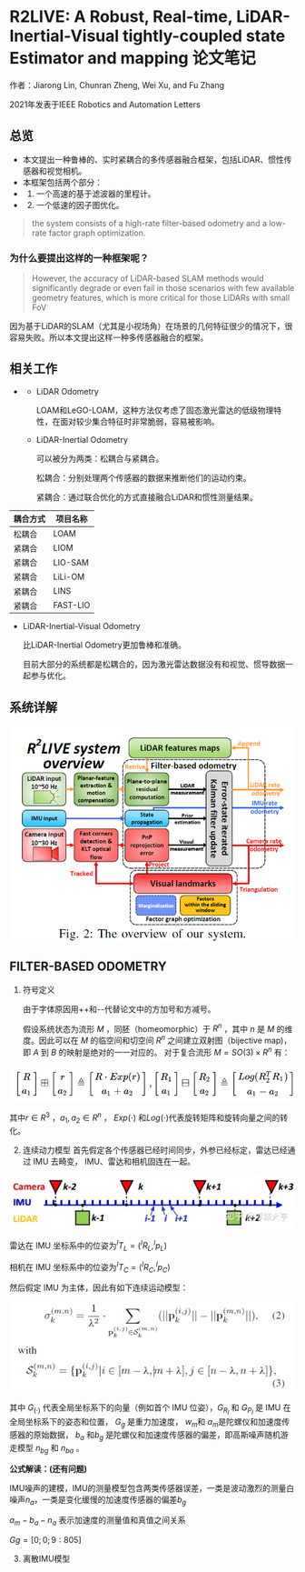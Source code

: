 # R2LIVE: A Robust, Real-time, LiDAR-Inertial-Visual tightly-coupled state Estimator and mapping 论文笔记
作者：Jiarong Lin, Chunran Zheng, Wei Xu, and Fu Zhang

2021年发表于IEEE Robotics and Automation Letters

## 总览
- 本文提出一种鲁棒的、实时紧耦合的多传感器融合框架，包括LiDAR、惯性传感器和视觉相机。
- 本框架包括两个部分：
- 1. 一个高速的基于滤波器的里程计。
- 2. 一个低速的因子图优化。
>the system consists of a high-rate filter-based odometry and a low-rate factor graph optimization.

### 为什么要提出这样的一种框架呢？
> However, the accuracy of LiDAR-based
SLAM methods would significantly degrade or even fail in those scenarios with few available geometry features, which is more critical for those LiDARs with small FoV

因为基于LiDAR的SLAM（尤其是小视场角）在场景的几何特征很少的情况下，很容易失败。所以本文提出这样一种多传感器融合的框架。

## 相关工作
- - LiDAR Odometry
    
    LOAM和LeGO-LOAM，这种方法仅考虑了固态激光雷达的低级物理特性，在面对较少集合特征时非常脆弱，容易被影响。

  - LiDAR-Inertial Odometry

    可以被分为两类：松耦合与紧耦合。

    松耦合：分别处理两个传感器的数据来推断他们的运动约束。

    紧耦合：通过联合优化的方式直接融合LiDAR和惯性测量结果。

 | 耦合方式 | 项目名称 |
 |  ----  | ----  |
 | 松耦合 | LOAM |
 | 紧耦合 | LIOM |
 | 紧耦合 | LIO-SAM |
 | 紧耦合 |	LiLi-OM |
 | 紧耦合 |	LINS |
 | 紧耦合 |	FAST-LIO |




 - LiDAR-Inertial-Visual Odometry

    比LiDAR-Inertial Odometry更加鲁棒和准确。

    目前大部分的系统都是松耦合的，因为激光雷达数据没有和视觉、惯导数据一起参与优化。

## 系统详解

<p align="center">
<img src="R2LIVE_pic/1.png"alt="图片名称"  />
</p>

## FILTER-BASED ODOMETRY

1. 符号定义
    
    由于字体原因用++和--代替论文中的方加号和方减号。

    假设系统状态为流形 $M$ ，同胚（homeomorphic）于 $R^n$ ，其中 $n$ 是 $M$ 的维度。因此可以在 $M$ 的临空间和切空间 $R^n$ 之间建立双射图（bijective map)，即 $A$ 到 $B$ 的映射是绝对的一一对应的。
    对于复合流形 $M=SO(3)\times R^n$ 有：
<p align="center">
<img src="R2LIVE_pic/2.png"alt="图片名称"  />
</p>

其中$r \in R^3$ ，$a_1,a_2 \in R^n$ ， $Exp(\cdot)$ 和$Log(\cdot)$代表旋转矩阵和旋转向量之间的转化。

2. 连续动力模型
首先假定各个传感器已经时间同步，外参已经标定，雷达已经通过 IMU 去畸变， IMU、雷达和相机固连在一起。

<p align="center">
<img src="R2LIVE_pic/3.png"alt="图片名称"  />
</p>

雷达在 IMU 坐标系中的位姿为$^IT_L=(^IR_L,^Ip_L)$

相机在 IMU 坐标系中的位姿为$^IT_C=(^IR_C,^Ip_C)$

然后假定 IMU 为主体，因此有如下连续运动模型：

<p align="center">
<img src="R2LIVE_pic/4.png"alt="图片名称"  />
</p>

其中 $G_{(\cdot)}$ 代表全局坐标系下的向量（例如首个 IMU 位姿），$G_{R_I}$ 和 $G_{P_I}$ 是 IMU 在全局坐标系下的姿态和位置， $G_g$ 是重力加速度， $w_m$和 $a_{m}$是陀螺仪和加速度传感器的原始数据， $b_a$ 和$b_g$ 是陀螺仪和加速度传感器的偏差，即高斯噪声随机游走模型 $n_{bg}$ 和 $n_{ba}$ 。

**公式解读：(还有问题)**

IMU噪声的建模，IMU的测量模型包含两类传感器误差，一类是波动激烈的测量白噪声$n_a$，一类是变化缓慢的加速度传感器的偏差$b_g$

$a_{m}-b_a-n_a$ 表示加速度的测量值和真值之间关系

$Gg =[ 0; 0; 9:805]$

3. 离散IMU模型







